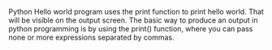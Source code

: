 Python Hello world program uses the print function to print hello world. That will be visible on the output screen. The basic way to produce an output in python programming is by using the print() function, where you can pass none or more expressions separated by commas.
